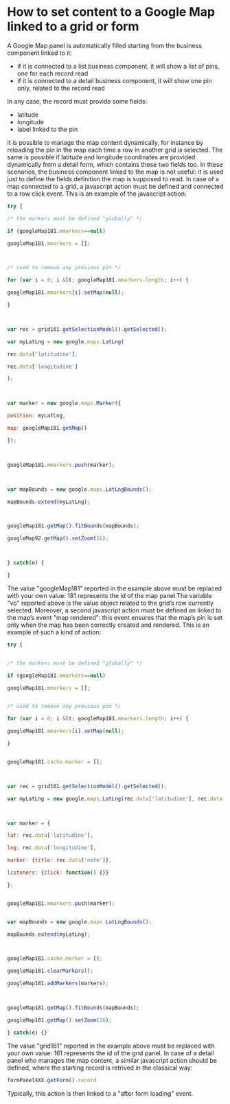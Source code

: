 # How to set content to a Google Map linked to a grid or form

A Google Map panel is automatically filled starting from the business component linked to it:

* if it is connected to a list business component, it will show a list of pins, one for each record read
* if it is connected to a detail business component, it will show one pin only, related to the record read

In any case, the record must provide some fields:

* latitude
* longitude
* label linked to the pin

It is possible to manage the map content dynamically, for instance by reloading the pin in the map each time a row in another grid is selected. The same is possible if latitude and longitude coordinates are provided dynamically from a detail form, which contains these two fields too. In these scenarios, the business component linked to the map is not useful: it is used just to define the fields definition the map is supposed to read. In case of a map connected to a grid, a javascript action must be defined and connected to a row click event. This is an example of the javascript action:

```javascript
try {

/* the markers must be defined "globally" */

if (googleMap181.mmarkers==null)

googleMap181.mmarkers = [];



/* used to remove any previous pin */

for (var i = 0; i &lt; googleMap181.mmarkers.length; i++) {

googleMap181.mmarkers[i].setMap(null);

}



var rec = grid161.getSelectionModel().getSelected();

var myLatLng = new google.maps.LatLng(

rec.data['latitudine'],

rec.data['longitudine']

);



var marker = new google.maps.Marker({

position: myLatLng,

map: googleMap181.getMap()

});



googleMap181.mmarkers.push(marker);



var mapBounds = new google.maps.LatLngBounds();

mapBounds.extend(myLatLng);



googleMap181.getMap().fitBounds(mapBounds);

googleMap92.getMap().setZoom(16);



} catch(e) {

}
```

The value "googleMap181" reported in the example above must be replaced with your own value: 181 represents the id of the map panel.The variable "vo" reported above is the value object related to the grid’s row currently selected. Moreover, a second javascript action must be defined an linked to the map’s event "map rendered": this event ensures that the map’s pin is set only when the map has been correctly created and rendered. This is an example of such a kind of action:

```javascript
try {


/* the markers must be defined "globally" */

if (googleMap181.mmarkers==null)

googleMap181.mmarkers = [];


/* used to remove any previous pin */

for (var i = 0; i &lt; googleMap181.mmarkers.length; i++) {

googleMap181.mmarkers[i].setMap(null);

}


googleMap181.cache.marker = [];



var rec = grid161.getSelectionModel().getSelected();

var myLatLng = new google.maps.LatLng(rec.data['latitudine'], rec.data['longitudine']);



var marker = {

lat: rec.data['latitudine'],

lng: rec.data['longitudine'],

marker: {title: rec.data['note']},

listeners: {click: function() {}}

};


googleMap181.mmarkers.push(marker);


var mapBounds = new google.maps.LatLngBounds();

mapBounds.extend(myLatLng);



googleMap181.cache.marker = [];

googleMap181.clearMarkers();

googleMap181.addMarkers(markers);



googleMap181.getMap().fitBounds(mapBounds);

googleMap181.getMap().setZoom(16);

} catch(e) {}
```

The value "grid161" reported in the example above must be replaced with your own value: 161 represents the id of the grid panel. In case of a detail panel who manages the map content, a similar javascript action should be defined, where the starting record is retrived in the classical way:

```javascript
formPanelXXX.getForm().record
```

Typically, this action is then linked to a "after form loading" event.


